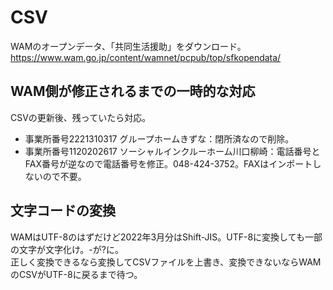 # CSV
WAMのオープンデータ、「共同生活援助」をダウンロード。  
https://www.wam.go.jp/content/wamnet/pcpub/top/sfkopendata/

## WAM側が修正されるまでの一時的な対応
CSVの更新後、残っていたら対応。

- 事業所番号2221310317 グループホームきずな：閉所済なので削除。
- 事業所番号1120202617 ソーシャルインクルーホーム川口柳崎：電話番号とFAX番号が逆なので電話番号を修正。048-424-3752。FAXはインポートしないので不要。

## 文字コードの変換
WAMはUTF-8のはずだけど2022年3月分はShift-JIS。UTF-8に変換しても一部の文字が文字化け。-が?に。  
正しく変換できるなら変換してCSVファイルを上書き、変換できないならWAMのCSVがUTF-8に戻るまで待つ。
